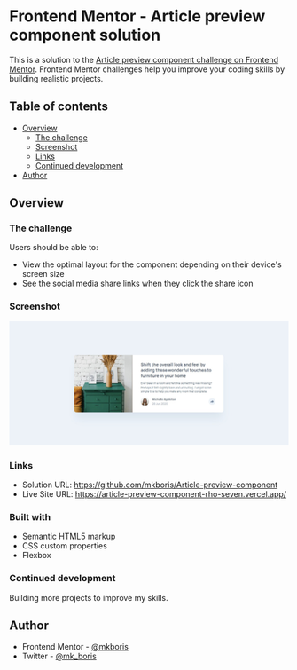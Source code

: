 # Frontend Mentor - Article preview component solution

This is a solution to the [Article preview component challenge on Frontend Mentor](https://www.frontendmentor.io/challenges/article-preview-component-dYBN_pYFT). Frontend Mentor challenges help you improve your coding skills by building realistic projects.

## Table of contents

- [Overview](#overview)
  - [The challenge](#the-challenge)
  - [Screenshot](#screenshot)
  - [Links](#links)
  - [Continued development](#continued-development)
- [Author](#author)


## Overview


### The challenge

Users should be able to:

- View the optimal layout for the component depending on their device's screen size
- See the social media share links when they click the share icon
  
### Screenshot

![](/design/screenshot.jpg)

### Links

- Solution URL: https://github.com/mkboris/Article-preview-component
- Live Site URL: https://article-preview-component-rho-seven.vercel.app/
  
### Built with

- Semantic HTML5 markup
- CSS custom properties
- Flexbox

### Continued development

Building more projects to improve my skills.

## Author

- Frontend Mentor - [@mkboris](https://www.frontendmentor.io/profile/mkboris)
- Twitter - [@mk_boris](https://www.twitter.com/mk_boris)

